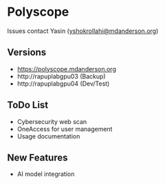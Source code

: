 # Polyscope 

Issues contact Yasin (yshokrollahi@mdanderson.org) 

<!-- or Harry (zliu18@mdanderson.org) -->

## Versions
- https://polyscope.mdanderson.org
- http://rapuplabgpu03 (Backup)
- http://rapuplabgpu04 (Dev/Test)

## ToDo List
- Cybersecurity web scan 
- OneAccess for user management
- Usage documentation

## New Features
- AI model integration

